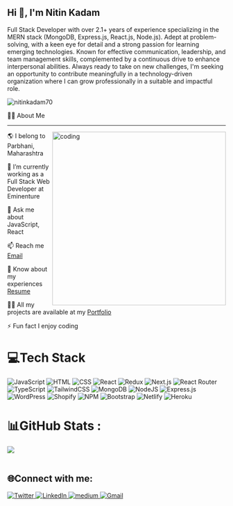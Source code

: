 <h2>Hi 👋, I'm Nitin Kadam</h2> 

Full Stack Developer with over 2.1+ years of experience specializing in the MERN stack (MongoDB, Express.js, React.js, Node.js). Adept at problem-solving, with a keen eye for detail and a strong passion for learning emerging technologies. Known for effective communication, leadership, and team management skills, complemented by a continuous drive to enhance interpersonal abilities. Always ready to take on new challenges, I'm seeking an opportunity to contribute meaningfully in a technology-driven organization where I can grow professionally in a suitable and impactful role.
<p align="left"> <img src="https://komarev.com/ghpvc/?username=nitinkadam70&label=Profile%20views&color=0e75b6&style=flat" alt="nitinkadam70" /> </p>

🙋‍♂️ About Me 

<hr/>

<img align="right" alt="coding" width="400" src="https://user-images.githubusercontent.com/56001279/169039511-a3887a25-f6aa-449c-a269-82372aaa8618.gif"/>


🌎 I belong to Parbhani, Maharashtra

🌱 I’m currently working as a Full Stack Web Developer at Eminenture

💬 Ask me about JavaScript, React

📫 Reach me <a href="mailto:nitinakadam1999@gmail.com">Email</a> 

📄 Know about my experiences <a href="https://drive.google.com/file/d/16sZ2tIc3gmxaGIH2QfYSlLT_plIHJtPm/view?usp=sharing">Resume</a> 

👨‍💻 All my projects are available at my  <a href="https://nitinpatil-portfolio.vercel.app">Portfolio</a> 

⚡ Fun fact I enjoy coding

# 💻Tech Stack
![JavaScript](https://img.shields.io/badge/javascript-%23323330.svg?style=for-the-badge&logo=javascript&logoColor=%23F7DF1E) 
![HTML](https://img.shields.io/badge/html-%23E34F26.svg?style=for-the-badge&logo=html5&logoColor=white) 
![CSS](https://img.shields.io/badge/css-%231572B6.svg?style=for-the-badge&logo=css3&logoColor=white)
![React](https://img.shields.io/badge/react-%2320232a.svg?style=for-the-badge&logo=react&logoColor=%2361DAFB)
![Redux](https://img.shields.io/badge/redux-%23593d88.svg?style=for-the-badge&logo=redux&logoColor=white) 
![Next.js](https://img.shields.io/badge/Next.js-000000?style=for-the-badge&logo=nextdotjs&logoColor=white)
![React Router](https://img.shields.io/badge/React_Router-CA4245?style=for-the-badge&logo=react-router&logoColor=white) 
![TypeScript](https://img.shields.io/badge/typescript-%23007ACC.svg?style=for-the-badge&logo=typescript&logoColor=white)
![TailwindCSS](https://img.shields.io/badge/tailwindcss-%2338B2AC.svg?style=for-the-badge&logo=tailwind-css&logoColor=white)
![MongoDB](https://img.shields.io/badge/MongoDB-%234ea94b.svg?style=for-the-badge&logo=mongodb&logoColor=white)
![NodeJS](https://img.shields.io/badge/node.js-6DA55F?style=for-the-badge&logo=node.js&logoColor=white) 
![Express.js](https://img.shields.io/badge/express.js-%23404d59.svg?style=for-the-badge&logo=express&logoColor=%2361DAFB)
![WordPress](https://img.shields.io/badge/WordPress-%23117AC9.svg?style=for-the-badge&logo=wordpress&logoColor=white)
![Shopify](https://img.shields.io/badge/shopify-7F56.svg?style=for-the-badge&logo=shopify&logoColor=white)
![NPM](https://img.shields.io/badge/NPM-%23000000.svg?style=for-the-badge&logo=npm&logoColor=white) 
![Bootstrap](https://img.shields.io/badge/bootstrap-%23563D7C.svg?style=for-the-badge&logo=bootstrap&logoColor=white)
![Netlify](https://img.shields.io/badge/netlify-%23000000.svg?style=for-the-badge&logo=netlify&logoColor=#00C7B7) 
![Heroku](https://img.shields.io/badge/heroku-%23430098.svg?style=for-the-badge&logo=heroku&logoColor=white) 

# 📊GitHub Stats :
![](https://github-readme-streak-stats.herokuapp.com/?user=nitinkadam70&theme=react&hide_border=true)<br/>
<br/>


## 🌐Connect with me:
<p>
    <a href="https://twitter.com/nitinkadam70" target="_open">
        <img alt="Twitter" src="https://img.shields.io/badge/twitter-%231DA1F2.svg?&style=for-the-badge&logo=twitter&logoColor=white" />
    </a>
    <a href="https://www.linkedin.com/in/nitin-kadam-6612831b3" target="_open">
        <img alt="LinkedIn" src="https://img.shields.io/badge/linkedin-%230077B5.svg?&style=for-the-badge&logo=linkedin&logoColor=white" />
    </a> 
  <a href="https://medium.com/@nitinkadam70" target="_open">
        <img alt="medium" src="https://img.shields.io/badge/medium-%2312100E?style=for-the-badge&logo=medium&logoColor" />
    </a>
  <a href="mailto:nitinakadam1999@gmail.com" target="_open">
        <img alt="Gmail" src="https://img.shields.io/badge/Gmail-D14836?style=for-the-badge&logo=gmail&logoColor=white" />
    </a>
  
</p>




